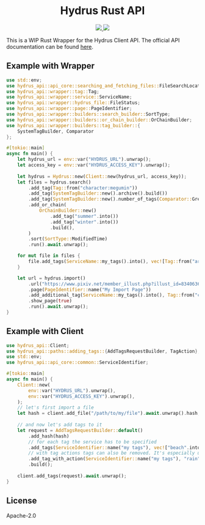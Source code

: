 <h1 align="center">
Hydrus Rust API
</h1>
<p align="center">
    <a href="https://crates.io/crates/hydrus-api">
        <img src="https://img.shields.io/crates/v/hydrus-api?style=for-the-badge">
    </a>
    <a href="https://docs.rs/hydrus-api">
        <img src="https://img.shields.io/docsrs/hydrus-api?style=for-the-badge">
    </a>
</p>


This is a WIP Rust Wrapper for the Hydrus Client API. 
The official API documentation can be found [here](https://hydrusnetwork.github.io/hydrus/help/client_api.html).

## Example with Wrapper

```rust
use std::env;
use hydrus_api::api_core::searching_and_fetching_files::FileSearchLocation;
use hydrus_api::wrapper::tag::Tag;
use hydrus_api::wrapper::service::ServiceName;
use hydrus_api::wrapper::hydrus_file::FileStatus;
use hydrus_api::wrapper::page::PageIdentifier;
use hydrus_api::wrapper::builders::search_builder::SortType;
use hydrus_api::wrapper::builders::or_chain_builder::OrChainBuilder;
use hydrus_api::wrapper::builders::tag_builder::{
    SystemTagBuilder, Comparator
};

#[tokio::main]
async fn main() {
    let hydrus_url = env::var("HYDRUS_URL").unwrap();
    let access_key = env::var("HYDRUS_ACCESS_KEY").unwrap();
    
    let hydrus = Hydrus::new(Client::new(hydrus_url, access_key));
    let files = hydrus.search()
        .add_tag(Tag::from("character:megumin"))
        .add_tag(SystemTagBuilder::new().archive().build())
        .add_tag(SystemTagBuilder::new().number_of_tags(Comparator::Greater, 12).build())
        .add_or_chain(
            OrChainBuilder::new()
                .add_tag("summer".into())
                .add_tag("winter".into())
                .build(),
        )
        .sort(SortType::ModifiedTime)
        .run().await.unwrap();

    for mut file in files {
        file.add_tags(ServiceName::my_tags().into(), vec![Tag::from("ark mage")]).await.unwrap();
    }

    let url = hydrus.import()
        .url("https://www.pixiv.net/member_illust.php?illust_id=83406361&mode=medium")
        .page(PageIdentifier::name("My Import Page"))
        .add_additional_tag(ServiceName::my_tags().into(), Tag::from("character:megumin"))
        .show_page(true)
        .run().await.unwrap();
}
```

## Example with Client

```rust
use hydrus_api::Client;
use hydrus_api::paths::adding_tags::{AddTagsRequestBuilder, TagAction};
use std::env;
use hydrus_api::api_core::common::ServiceIdentifier;

#[tokio::main]
async fn main() {
    Client::new(
        env::var("HYDRUS_URL").unwrap(),
        env::var("HYDRUS_ACCESS_KEY").unwrap(),
    );
    // let's first import a file
    let hash = client.add_file("/path/to/my/file").await.unwrap().hash;
    
    // and now let's add tags to it
    let request = AddTagsRequestBuilder::default()
        .add_hash(hash)
        // for each tag the service has to be specified
        .add_tags(ServiceIdentifier::name("my tags"), vec!["beach".into(), "summer".into()])
        // with tag actions tags can also be removed. It's especially useful for the PTR
        .add_tag_with_action(ServiceIdentifier::name("my tags"), "rain", TagAction::DeleteFromLocalService)
        .build();
    
    client.add_tags(request).await.unwrap();
}
```

## License

Apache-2.0
